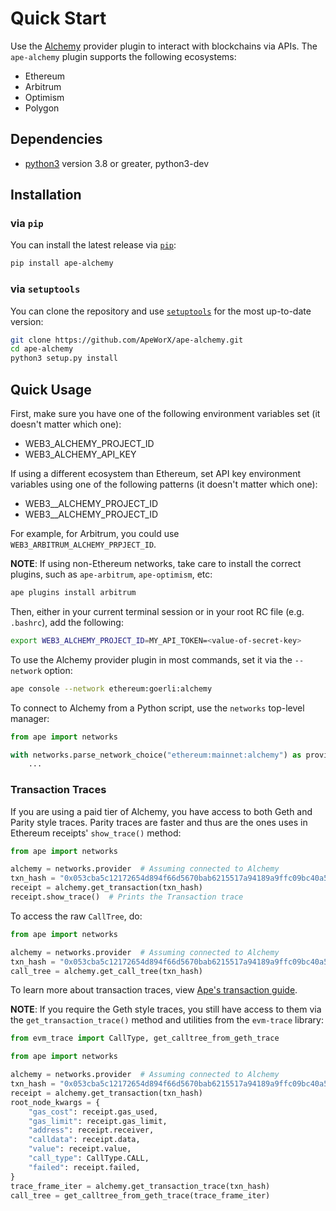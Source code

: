 # Quick Start

Use the [Alchemy](https://alchemy.com/?r=jk3NDM0MTIwODIzM) provider plugin to interact with blockchains via APIs.
The `ape-alchemy` plugin supports the following ecosystems:

* Ethereum
* Arbitrum
* Optimism
* Polygon

## Dependencies

* [python3](https://www.python.org/downloads) version 3.8 or greater, python3-dev

## Installation

### via `pip`

You can install the latest release via [`pip`](https://pypi.org/project/pip/):

```bash
pip install ape-alchemy
```

### via `setuptools`

You can clone the repository and use [`setuptools`](https://github.com/pypa/setuptools) for the most up-to-date version:

```bash
git clone https://github.com/ApeWorX/ape-alchemy.git
cd ape-alchemy
python3 setup.py install
```

## Quick Usage

First, make sure you have one of the following environment variables set (it doesn't matter which one):

* WEB3_ALCHEMY_PROJECT_ID
* WEB3_ALCHEMY_API_KEY

If using a different ecosystem than Ethereum, set API key environment variables using one of the following patterns (it doesn't matter which one):

* WEB3_<ecosystem-name>_ALCHEMY_PROJECT_ID
* WEB3_<ecosystem-name>_ALCHEMY_PROJECT_ID

For example, for Arbitrum, you could use `WEB3_ARBITRUM_ALCHEMY_PRPJECT_ID`.

**NOTE**: If using non-Ethereum networks, take care to install the correct plugins, such as `ape-arbitrum`, `ape-optimism`, etc:

```bash
ape plugins install arbitrum
```

Then, either in your current terminal session or in your root RC file (e.g. `.bashrc`), add the following:

```bash
export WEB3_ALCHEMY_PROJECT_ID=MY_API_TOKEN=<value-of-secret-key>
```

To use the Alchemy provider plugin in most commands, set it via the `--network` option:

```bash
ape console --network ethereum:goerli:alchemy
```

To connect to Alchemy from a Python script, use the `networks` top-level manager:

```python
from ape import networks

with networks.parse_network_choice("ethereum:mainnet:alchemy") as provider:
    ...
```

### Transaction Traces

If you are using a paid tier of Alchemy, you have access to both Geth and Parity style traces.
Parity traces are faster and thus are the ones uses in Ethereum receipts' `show_trace()` method:

```python
from ape import networks

alchemy = networks.provider  # Assuming connected to Alchemy
txn_hash = "0x053cba5c12172654d894f66d5670bab6215517a94189a9ffc09bc40a589ec04d"
receipt = alchemy.get_transaction(txn_hash)
receipt.show_trace()  # Prints the Transaction trace
```

To access the raw `CallTree`, do:

```python
from ape import networks

alchemy = networks.provider  # Assuming connected to Alchemy
txn_hash = "0x053cba5c12172654d894f66d5670bab6215517a94189a9ffc09bc40a589ec04d"
call_tree = alchemy.get_call_tree(txn_hash)
```

To learn more about transaction traces, view [Ape's transaction guide](https://docs.apeworx.io/ape/stable/userguides/transactions.html#traces).

**NOTE**: If you require the Geth style traces, you still have access to them via the `get_transaction_trace()` method and utilities from the `evm-trace` library:

```python
from evm_trace import CallType, get_calltree_from_geth_trace

from ape import networks

alchemy = networks.provider  # Assuming connected to Alchemy
txn_hash = "0x053cba5c12172654d894f66d5670bab6215517a94189a9ffc09bc40a589ec04d"
receipt = alchemy.get_transaction(txn_hash)
root_node_kwargs = {
    "gas_cost": receipt.gas_used,
    "gas_limit": receipt.gas_limit,
    "address": receipt.receiver,
    "calldata": receipt.data,
    "value": receipt.value,
    "call_type": CallType.CALL,
    "failed": receipt.failed,
}
trace_frame_iter = alchemy.get_transaction_trace(txn_hash)
call_tree = get_calltree_from_geth_trace(trace_frame_iter)
```
